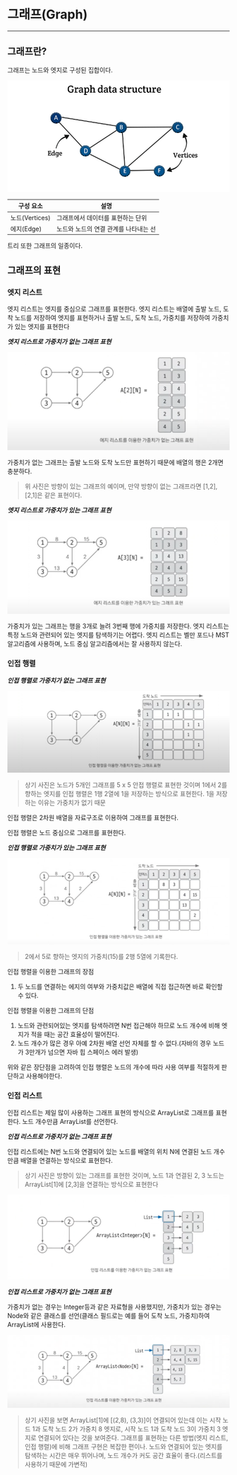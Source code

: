 # 그래프(Graph)

---

## 그래프란?

그래프는 노드와 엣지로 구성된 집합이다.

![graph](/cs/자료구조/img/graph.png)

| 구성 요소      | 설명                                  |
| -------------- | ------------------------------------- |
| 노드(Vertices) | 그래프에서 데이터를 표현하는 단위     |
| 에지(Edge)     | 노드와 노드의 연결 관계를 나타내는 선 |

트리 또한 그래프의 일종이다.

## 그래프의 표현

### 엣지 리스트

엣지 리스트는 엣지를 중심으로 그래프를 표현한다.
엣지 리스트는 배열에 출발 노드, 도착 노드를 저장하여 엣지를 표현하거나
출발 노드, 도착 노드, 가중치를 저장하여 가중치가 있는 엣지를 표현한다

**_엣지 리스트로 가중치가 없는 그래프 표현_**

![non-weight-graph](/cs/자료구조/img/non-weight-graph.png)

가중치가 없는 그래프는 출발 노드와 도착 노드만 표현하기 때문에 배열의 행은 2개면 충분하다.

> 위 사진은 방향이 있는 그래프의 예이며, 만약 방향이 없는 그래프라면 [1,2], [2,1]은 같은 표현이다.

**_엣지 리스트로 가중치가 있는 그래프 표현_**

![weight-graph](/cs/자료구조/img/weight-graph.png)

가중치가 있는 그래프는 행을 3개로 늘려 3번째 행에 가중치를 저장한다.
엣지 리스트는 특정 노드와 관련되어 있는 엣지를 탐색하기는 어렵다.
엣지 리스트는 벨만 포드나 MST 알고리즘에 사용하며, 노드 중심 알고리즘에서는 잘 사용하지 않는다.

### 인접 행렬

**_인접 행렬로 가중치가 없는 그래프 표현_**

![adjacency-non-weight-graph](/cs/자료구조/img/adjacency-non-weight-graph.png)

> 상기 사진은 노드가 5개인 그래프를 5 x 5 안접 행렬로 표현한 것이며 1에서 2를 향하는 엣지를 인접 행렬은 1행 2열에 1을 저장하는 방식으로 표현한다. 1을 저장하는 이유는 가중치가 없기 때문

인접 행렬은 2차원 배열을 자료구조로 이용하여 그래프를 표현한다.

인접 행렬은 노드 중심으로 그래프를 표현한다.

**_인접 행렬로 가중치가 있는 그래프 표현_**

![adjacency-weight-graph](/cs/자료구조/img/adjacency-weight-graph.png)

> 2에서 5로 향하는 엣지의 가중치(15)를 2행 5열에 기록한다.

인접 행렬을 이용한 그래프의 장점

1. 두 노드를 연결하는 에지의 여부와 가중치값은 배열에 직접 접근하면 바로 확인할 수 있다.

인접 행렬을 이용한 그래프의 단점

1. 노드와 관련되어있는 엣지를 탐색하려면 N번 접근해야 하므로 노드 개수에 비해 엣지가 적을 때는 공간 효율성이 떨어진다.
2. 노드 개수가 많은 경우 아예 2차원 배열 선언 자체를 할 수 없다.(자바의 경우 노드가 3만개가 넘으면 자바 힙 스페이스 에러 발생)

위와 같은 장단점을 고려하여 인접 행렬은 노드의 개수에 따라 사용 여부를 적절하게 판단하고 사용해야한다.

### 인접 리스트

인접 리스트는 제일 많이 사용하는 그래프 표현의 방식으로 ArrayList로 그래프를 표현한다. 노드 개수만큼 ArrayList를 선언한다.

**_인접 리스트로 가중치가 없는 그래프 표현_**

인접 리스트에는 N번 노드와 연결되어 있는 노드를 배열의 위치 N에 연결된 노드 개수만큼 배열을 연결하는 방식으로 표현한다.

> 상기 사진은 방향이 있는 그래프를 표현한 것이며, 노드 1과 연결된 2, 3 노드는 ArrayList[1]에 [2,3]을 연결하는 방식으로 표현한다

![list-non-weight-graph](/cs/자료구조/img/list-non-weight-graph.png)

**_인접 리스트로 가중치가 없는 그래프 표현_**

가중치가 없는 경우는 Integer등과 같은 자료형을 사용했지만, 가중치가 있는 경우는 Node와 같은 클래스를 선언(클래스 필드로는 예를 들어 도착 노드, 가중치)하여 ArrayList에 사용한다.

![list-weight-graph](/cs/자료구조/img/list-weight-graph.png)

> 상기 사진을 보면 ArrayList[1]에 [(2,8), (3,3)]이 연결되어 있는데 이는 시작 노드 1과 도착 노드 2가 가중치 8 엣지로, 시작 노드 1과 도착 노드 3이 가중치 3 엣지로 연결되어 있다는 것을 보여준다.
> 그래프를 표현하는 다른 방법(엣지 리스트, 인접 행렬)에 비해 그래프 구현은 복잡한 편이나. 노드와 연결되어 있는 엣지를 탐색하는 시간은 매우 뛰어나며, 노드 개수가 커도 공간 효율이 좋다.(리스트를 사용하기 때문에 가변적)

